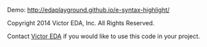 Demo: http://edaplayground.github.io/e-syntax-highlight/

Copyright 2014 Victor EDA, Inc. All Rights Reserved.

Contact [Victor EDA](http://www.victoreda.com) if you would like to use this code in your project.
